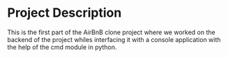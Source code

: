 #  Project Description

This is the first part of the AirBnB clone project where we worked on the backend of the project whiles interfacing it with a console application with the help of the cmd module in python.
